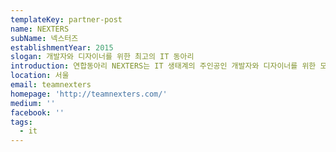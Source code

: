 ```yaml
---
templateKey: partner-post
name: NEXTERS
subName: 넥스터즈
establishmentYear: 2015
slogan: 개발자와 디자이너를 위한 최고의 IT 동아리
introduction: 연합동아리 NEXTERS는 IT 생태계의 주인공인 개발자와 디자이너를 위한 모임입니다.
location: 서울
email: teamnexters
homepage: 'http://teamnexters.com/'
medium: ''
facebook: ''
tags: 
  - it
---
```


